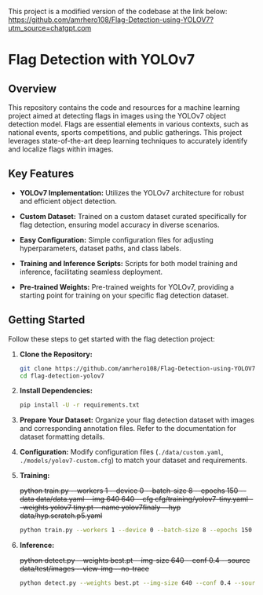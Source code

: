 
This project is a modified version of the codebase at the link below:\
https://github.com/amrhero108/Flag-Detection-using-YOLOV7?utm_source=chatgpt.com


# Flag Detection with YOLOv7

## Overview

This repository contains the code and resources for a machine learning project aimed at detecting flags in images using the YOLOv7 object detection model. Flags are essential elements in various contexts, such as national events, sports competitions, and public gatherings. This project leverages state-of-the-art deep learning techniques to accurately identify and localize flags within images.

## Key Features

- **YOLOv7 Implementation:** Utilizes the YOLOv7 architecture for robust and efficient object detection.
  
- **Custom Dataset:** Trained on a custom dataset curated specifically for flag detection, ensuring model accuracy in diverse scenarios.

- **Easy Configuration:** Simple configuration files for adjusting hyperparameters, dataset paths, and class labels.

- **Training and Inference Scripts:** Scripts for both model training and inference, facilitating seamless deployment.

- **Pre-trained Weights:** Pre-trained weights for YOLOv7, providing a starting point for training on your specific flag detection dataset.

## Getting Started

Follow these steps to get started with the flag detection project:

1. **Clone the Repository:**
   ```bash
   git clone https://github.com/amrhero108/Flag-Detection-using-YOLOV7.git
   cd flag-detection-yolov7
   ```

2. **Install Dependencies:**
   ```bash
   pip install -U -r requirements.txt
   ```

3. **Prepare Your Dataset:**
   Organize your flag detection dataset with images and corresponding annotation files. Refer to the documentation for dataset formatting details.

4. **Configuration:**
   Modify configuration files (`./data/custom.yaml`, `./models/yolov7-custom.cfg`) to match your dataset and requirements.

5. **Training:**

    ~~python train.py --workers 1 --device 0 --batch-size 8 --epochs 150 --data data/data.yaml --img 640 640 --cfg cfg/training/yolov7-tiny.yaml --weights yolov7 tiny.pt --name yolov7finaly --hyp data/hyp.scratch.p5.yaml~~

    ```bash
    python train.py --workers 1 --device 0 --batch-size 8 --epochs 150 --data data/data.yaml --img 640 640 --cfg cfg/training/yolov7-tiny.yaml --weights yolov7-tiny.pt --name yolov7finaly --hyp data/hyp.scratch.p5.yaml
    ```


6. **Inference:**
   
   ~~python detect.py --weights best.pt --img-size 640 --conf 0.4 --source data/test/images --view-img --no-trace~~

   ```bash
   python detect.py --weights best.pt --img-size 640 --conf 0.4 --source test/images --view-img --no-trace
   ```
